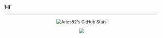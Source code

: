 ### Hi
---
<p align ="center"/>
<img align="center" alt="Aries52's GitHub Stats" src="https://github-readme-stats.vercel.app/api?username=Aries52&show_icons=true&hide_border=true&theme=radical"/>
<p align ="center"/>
<img align="center" src="https://github-readme-stats.vercel.app/api/wakatime?username=@ajajjajk&langs_count=8&theme=radical"/>
